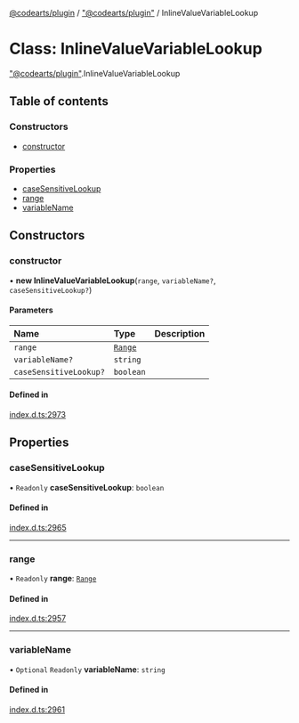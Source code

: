 [@codearts/plugin](../README.md) / ["@codearts/plugin"](../modules/_codearts_plugin_.md) / InlineValueVariableLookup

# Class: InlineValueVariableLookup

["@codearts/plugin"](../modules/_codearts_plugin_.md).InlineValueVariableLookup

## Table of contents

### Constructors

- [constructor](codearts_plugin_.InlineValueVariableLookup.md#constructor)

### Properties

- [caseSensitiveLookup](codearts_plugin_.InlineValueVariableLookup.md#casesensitivelookup)
- [range](codearts_plugin_.InlineValueVariableLookup.md#range)
- [variableName](codearts_plugin_.InlineValueVariableLookup.md#variablename)

## Constructors

### constructor

• **new InlineValueVariableLookup**(`range`, `variableName?`, `caseSensitiveLookup?`)

#### Parameters

| Name | Type | Description |
| :------ | :------ | :------ |
| `range` | [`Range`](codearts_plugin_.Range.md) |  |
| `variableName?` | `string` |  |
| `caseSensitiveLookup?` | `boolean` |  |

#### Defined in

[index.d.ts:2973](https://github.com/huaweicloud/cloudide-plugin-api/blob/a4193a8/index.d.ts#L2973)

## Properties

### caseSensitiveLookup

• `Readonly` **caseSensitiveLookup**: `boolean`

#### Defined in

[index.d.ts:2965](https://github.com/huaweicloud/cloudide-plugin-api/blob/a4193a8/index.d.ts#L2965)

___

### range

• `Readonly` **range**: [`Range`](codearts_plugin_.Range.md)

#### Defined in

[index.d.ts:2957](https://github.com/huaweicloud/cloudide-plugin-api/blob/a4193a8/index.d.ts#L2957)

___

### variableName

• `Optional` `Readonly` **variableName**: `string`

#### Defined in

[index.d.ts:2961](https://github.com/huaweicloud/cloudide-plugin-api/blob/a4193a8/index.d.ts#L2961)
